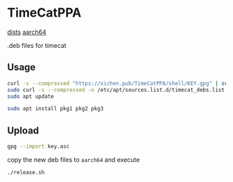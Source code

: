 # TimeCatPPA

[dists](./dists)
[aarch64](./aarch64)

.deb files for timecat

## Usage

```sh
curl -s --compressed "https://xichen.pub/TimeCatPPA/shell/KEY.gpg" | sudo apt-key add -
sudo curl -s --compressed -o /etc/apt/sources.list.d/timecat_debs.list "https://xichen.pub/TimeCatPPA/shell/debs.list"
sudo apt update
```

```sh
sudo apt install pkg1 pkg2 pkg3
```

## Upload

```sh
gpg --import key.asc
```

copy the new deb files to `aarch64` and execute

```sh
./release.sh
```